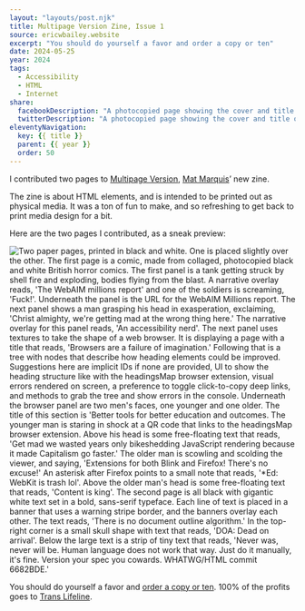 ```yaml
---
layout: "layouts/post.njk"
title: Multipage Version Zine, Issue 1
source: ericwbailey.website
excerpt: "You should do yourself a favor and order a copy or ten"
date: 2024-05-25
year: 2024
tags:
  - Accessibility
  - HTML
  - Internet
share:
  facebookDescription: "A photocopied page showing the cover and title of the Multipage Version zine. It is overlaid over the cover of the original CERN internet memo."
  twitterDescription: "A photocopied page showing the cover and title of the Multipage Version zine. It is overlaid over the cover of the original CERN internet memo."
eleventyNavigation:
  key: {{ title }}
  parent: {{ year }}
  order: 50
---
```


I contributed two pages to [Multipage Version](https://multipa.ge/), [Mat Marquis](https://hire.wil.to/)’ new zine.

The zine is about HTML elements, and is intended to be printed out as physical media. It was a ton of fun to make, and so refreshing to get back to print media design for a bit.

Here are the two pages I contributed, as a sneak preview:

<picture class="post-breakout">
  <source
    media="(min-width: 68rem)"
    srcset="{{ '/img/posts/multipage-version-zine-issue-one/multipage-zine-pages-wide.gif' | url }}">
    <img
      alt="Two paper pages, printed in black and white. One is placed slightly over the other. The first page is a comic, made from collaged, photocopied black and white British horror comics. The first panel is a tank getting struck by shell fire and exploding, bodies flying from the blast. A narrative overlay reads, 'The WebAIM millions report' and one of the soldiers is screaming, 'Fuck!'. Underneath the panel is the URL for the WebAIM Millions report. The next panel shows a man grasping his head in exasperation, exclaiming, 'Christ almighty, we're getting mad at the wrong thing here.' The narrative overlay for this panel reads, 'An accessibility nerd'. The next panel uses textures to take the shape of a web browser. It is displaying a page with a title that reads, 'Browsers are a failure of imagination.' Following that is a tree with nodes that describe how heading elements could be improved. Suggestions here are implicit IDs if none are provided, UI to show the heading structure like with the headingsMap browser extension, visual errors rendered on screen, a preference to toggle click-to-copy deep links, and methods to grab the tree and show errors in the console. Underneath the browser panel are two men's faces, one younger and one older. The title of this section is 'Better tools for better education and outcomes. The younger man is staring in shock at a QR code that links to the headingsMap browser extension. Above his head is some free-floating text that reads, 'Get mad we wasted years only bikeshedding JavaScript rendering because it made Capitalism go faster.' The older man is scowling and scolding the viewer, and saying, 'Extensions for both Blink and Firefox! There's no excuse!' An asterisk after Firefox points to a small note that reads, '*Ed: WebKit is trash lol'. Above the older man's head is some free-floating text that reads, 'Content is king'. The second page is all black with gigantic white text set in a bold, sans-serif typeface. Each line of text is placed in a banner that uses a warning stripe border, and the banners overlay each other. The text reads, 'There is no document outline algorithm.' In the top-right corner is a small skull shape with text that reads, 'DOA: Dead on arrival'. Below the large text is a strip of tiny text that reads, 'Never was, never will be. Human language does not work that way. Just do it manually, it's fine. Version your spec you cowards. WHATWG/HTML commit 6682BDE.'"
      loading="lazy"
      decoding="async"
      src="{{ '/img/posts/multipage-version-zine-issue-one/multipage-zine-pages-narrow.gif' | url }}">
</picture>

You should do yourself a favor and [order a copy or ten](https://multipa.ge/l/1). 100% of the profits goes to [Trans Lifeline](https://translifeline.org/).
